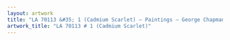 ```yaml
---
layout: artwork
title: "LA 70113 &#35; 1 (Cadmium Scarlet) — Paintings — George Chapman"
artwork_title: "LA 70113 # 1 (Cadmium Scarlet)"
---
```

